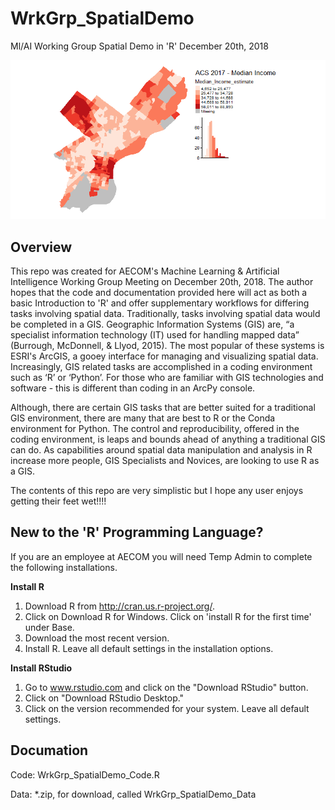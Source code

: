 # WrkGrp_SpatialDemo
Ml/AI Working Group Spatial Demo in 'R'
December 20th, 2018

![](README_Photo.png)

## Overview

This repo was created for AECOM's Machine Learning & Artificial Intelligence Working Group Meeting on December 20th, 2018. The author hopes that the code and documentation provided here will act as both a basic Introduction to 'R' and offer supplementary workflows for differing tasks involving spatial data. Traditionally, tasks involving spatial data would be completed in a GIS. Geographic Information Systems (GIS) are, “a specialist information technology (IT) used for handling mapped data” (Burrough, McDonnell, & Llyod, 2015). The most popular of these systems is ESRI's ArcGIS, a gooey interface for managing and visualizing spatial data. Increasingly, GIS related tasks are accomplished in a coding environment such as ‘R’ or ‘Python’. For those who are familiar with GIS technologies and software - this is different than coding in an ArcPy console.

Although, there are certain GIS tasks that are better suited for a traditional GIS environment, there are many that are best to R or the Conda environment for Python. The control and reproducibility, offered in the coding environment, is leaps and bounds ahead of anything a traditional GIS can do. As capabilities around spatial data manipulation and analysis in R increase more people, GIS Specialists and Novices, are looking to use R as a GIS.

The contents of this repo are very simplistic but I hope any user enjoys getting their feet wet!!!!

## New to the 'R' Programming Language?
If you are an employee at AECOM you will need Temp Admin to complete the following installations.

**Install R**

1) Download R from http://cran.us.r-project.org/.
2) Click on Download R for Windows. Click on 'install R for the first time' under Base.
3) Download the most recent version.
4) Install R. Leave all default settings in the installation options.

**Install RStudio**

1) Go to www.rstudio.com and click on the "Download RStudio" button.
2) Click on "Download RStudio Desktop."
3) Click on the version recommended for your system. Leave all default settings.

## Documation 
Code: WrkGrp_SpatialDemo_Code.R

Data: *.zip, for download, called WrkGrp_SpatialDemo_Data 